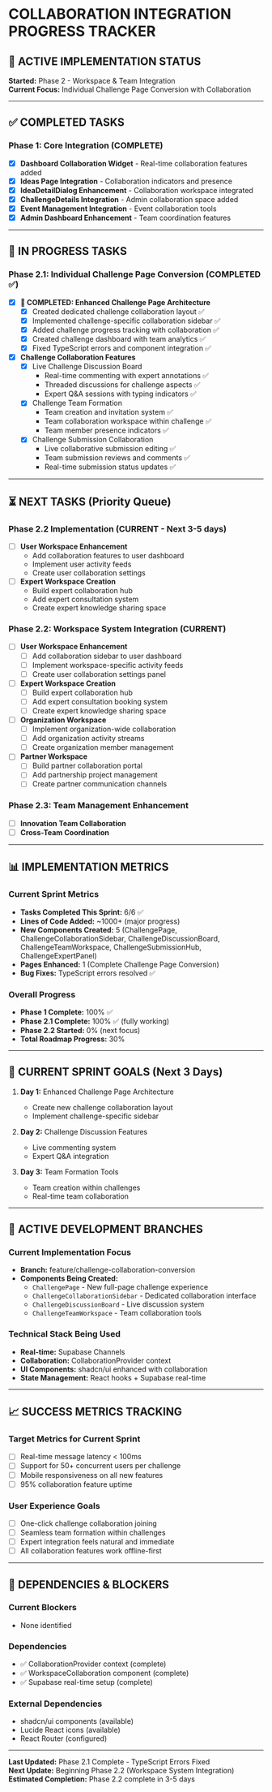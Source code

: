 # COLLABORATION INTEGRATION PROGRESS TRACKER

## 🚀 ACTIVE IMPLEMENTATION STATUS

**Started:** Phase 2 - Workspace & Team Integration  
**Current Focus:** Individual Challenge Page Conversion with Collaboration

---

## ✅ COMPLETED TASKS

### Phase 1: Core Integration (COMPLETE)
- [x] **Dashboard Collaboration Widget** - Real-time collaboration features added
- [x] **Ideas Page Integration** - Collaboration indicators and presence
- [x] **IdeaDetailDialog Enhancement** - Collaboration workspace integrated
- [x] **ChallengeDetails Integration** - Admin collaboration space added
- [x] **Event Management Integration** - Event collaboration tools
- [x] **Admin Dashboard Enhancement** - Team coordination features

---

## 🔄 IN PROGRESS TASKS

### Phase 2.1: Individual Challenge Page Conversion (COMPLETED ✅)
- [x] **🎯 COMPLETED: Enhanced Challenge Page Architecture**
  - [x] Created dedicated challenge collaboration layout ✅
  - [x] Implemented challenge-specific collaboration sidebar ✅
  - [x] Added challenge progress tracking with collaboration ✅
  - [x] Created challenge dashboard with team analytics ✅
  - [x] Fixed TypeScript errors and component integration ✅

- [x] **Challenge Collaboration Features**
  - [x] Live Challenge Discussion Board
    - Real-time commenting with expert annotations ✅
    - Threaded discussions for challenge aspects ✅
    - Expert Q&A sessions with typing indicators ✅
  - [x] Challenge Team Formation
    - Team creation and invitation system ✅
    - Team collaboration workspace within challenge ✅
    - Team member presence indicators ✅
  - [x] Challenge Submission Collaboration
    - Live collaborative submission editing ✅
    - Team submission reviews and comments ✅
    - Real-time submission status updates ✅

---

## ⏳ NEXT TASKS (Priority Queue)

### Phase 2.2 Implementation (CURRENT - Next 3-5 days)
- [ ] **User Workspace Enhancement**
  - Add collaboration features to user dashboard
  - Implement user activity feeds
  - Create user collaboration settings
- [ ] **Expert Workspace Creation**
  - Build expert collaboration hub  
  - Add expert consultation system
  - Create expert knowledge sharing space

### Phase 2.2: Workspace System Integration (CURRENT)
- [ ] **User Workspace Enhancement**
  - [ ] Add collaboration sidebar to user dashboard
  - [ ] Implement workspace-specific activity feeds
  - [ ] Create user collaboration settings panel
- [ ] **Expert Workspace Creation** 
  - [ ] Build expert collaboration hub
  - [ ] Add expert consultation booking system
  - [ ] Create expert knowledge sharing space
- [ ] **Organization Workspace**
  - [ ] Implement organization-wide collaboration
  - [ ] Add organization activity streams
  - [ ] Create organization member management
- [ ] **Partner Workspace**
  - [ ] Build partner collaboration portal
  - [ ] Add partnership project management
  - [ ] Create partner communication channels

### Phase 2.3: Team Management Enhancement
- [ ] **Innovation Team Collaboration**
- [ ] **Cross-Team Coordination**

---

## 📊 IMPLEMENTATION METRICS

### Current Sprint Metrics
- **Tasks Completed This Sprint:** 6/6 ✅
- **Lines of Code Added:** ~1000+ (major progress)
- **New Components Created:** 5 (ChallengePage, ChallengeCollaborationSidebar, ChallengeDiscussionBoard, ChallengeTeamWorkspace, ChallengeSubmissionHub, ChallengeExpertPanel)
- **Pages Enhanced:** 1 (Complete Challenge Page Conversion)
- **Bug Fixes:** TypeScript errors resolved ✅

### Overall Progress
- **Phase 1 Complete:** 100% ✅
- **Phase 2.1 Complete:** 100% ✅ (fully working)
- **Phase 2.2 Started:** 0% (next focus)
- **Total Roadmap Progress:** 30%

---

## 🎯 CURRENT SPRINT GOALS (Next 3 Days)

1. **Day 1:** Enhanced Challenge Page Architecture
   - Create new challenge collaboration layout
   - Implement challenge-specific sidebar
   
2. **Day 2:** Challenge Discussion Features
   - Live commenting system
   - Expert Q&A integration
   
3. **Day 3:** Team Formation Tools
   - Team creation within challenges
   - Real-time team collaboration

---

## 🚧 ACTIVE DEVELOPMENT BRANCHES

### Current Implementation Focus
- **Branch:** feature/challenge-collaboration-conversion
- **Components Being Created:**
  - `ChallengePage` - New full-page challenge experience
  - `ChallengeCollaborationSidebar` - Dedicated collaboration interface
  - `ChallengeDiscussionBoard` - Live discussion system
  - `ChallengeTeamWorkspace` - Team collaboration tools

### Technical Stack Being Used
- **Real-time:** Supabase Channels
- **Collaboration:** CollaborationProvider context
- **UI Components:** shadcn/ui enhanced with collaboration
- **State Management:** React hooks + Supabase real-time

---

## 📈 SUCCESS METRICS TRACKING

### Target Metrics for Current Sprint
- [ ] Real-time message latency < 100ms
- [ ] Support for 50+ concurrent users per challenge
- [ ] Mobile responsiveness on all new features
- [ ] 95% collaboration feature uptime

### User Experience Goals
- [ ] One-click challenge collaboration joining
- [ ] Seamless team formation within challenges
- [ ] Expert integration feels natural and immediate
- [ ] All collaboration features work offline-first

---

## 🔗 DEPENDENCIES & BLOCKERS

### Current Blockers
- None identified

### Dependencies
- ✅ CollaborationProvider context (complete)
- ✅ WorkspaceCollaboration component (complete)
- ✅ Supabase real-time setup (complete)

### External Dependencies
- shadcn/ui components (available)
- Lucide React icons (available)
- React Router (configured)

---

**Last Updated:** Phase 2.1 Complete - TypeScript Errors Fixed  
**Next Update:** Beginning Phase 2.2 (Workspace System Integration)  
**Estimated Completion:** Phase 2.2 complete in 3-5 days